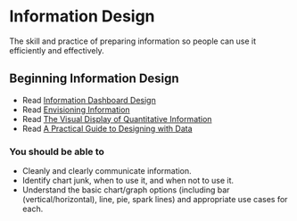 # Information Design

The skill and practice of preparing information so people can use it efficiently and effectively.

## Beginning Information Design

* Read [Information Dashboard Design](http://amzn.to/information-dashboard)
* Read [Envisioning Information](http://amzn.to/envisioning-information)
* Read [The Visual Display of Quantitative Information](http://amzn.to/visual-display)
* Read [A Practical Guide to Designing with Data](http://designingwithdata.com)

### You should be able to

* Cleanly and clearly communicate information.
* Identify chart junk, when to use it, and when not to use it.
* Understand the basic chart/graph options (including bar (vertical/horizontal), line, pie, spark lines) and appropriate use cases for each.

